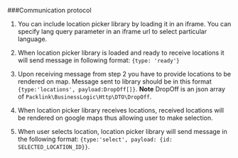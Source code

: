 ###Communication protocol

1. You can include location picker library by loading it in an iframe. 
You can specify lang query parameter in an iframe url to select particular language.

2. When location picker library is loaded and ready to receive locations it will send message in
following format: `{type: 'ready'}`

3. Upon receiving message from step 2 you have to provide locations to be rendered on map.
Message sent to library should be in this format `{type:'locations', payload:DropOff[]}`. 
**Note** DropOff is an json array of `Packlink\BusinessLogic\Http\DTO\DropOff`.

4. When location picker library receives locations, received locations will be rendered on google maps
thus allowing user to make selection.

5. When user selects location, location picker library will send message in the following format:
`{type:'select', payload: {id: SELECTED_LOCATION_ID}}`.